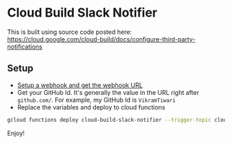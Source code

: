 # Cloud Build Slack Notifier

This is built using source code posted here: https://cloud.google.com/cloud-build/docs/configure-third-party-notifications

## Setup

- [Setup a webhook and get the webhook URL](https://get.slack.help/hc/en-us/articles/115005265063-Incoming-WebHooks-for-Slack)
- Get your GitHub Id. It's generally the value in the URL right after `github.com/`. For example, my GitHub Id is `VikramTiwari`
- Replace the variables and deploy to cloud functions

```sh
gcloud functions deploy cloud-build-slack-notifier --trigger-topic cloud-builds --runtime=nodejs10 --memory=128MB --set-env-vars SLACK_WEBHOOK_URL=<REPLACE_WITH_YOUR_SLACK_WEBHOOK_URL>,GITHUB_ID=<URL_SLUG_FOR_YOUR_OR_ORG_USERNAME>
```

Enjoy!
